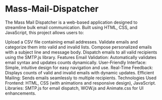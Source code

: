 # Mass-Mail-Dispatcher
The Mass Mail Dispatcher is a web-based application designed to streamline bulk email communication. Built using HTML, CSS, and JavaScript, this project allows users to:

Upload a CSV file containing email addresses.
Validate emails and categorize them into valid and invalid lists.
Compose personalized emails with a subject line and message body.
Dispatch emails to all valid recipients using the SMTP.js library.
Features
Email Validation: Automatically validates email syntax and updates counts dynamically.
User-Friendly Interface: Simple, intuitive design for easy navigation and use.
Real-Time Feedback: Displays counts of valid and invalid emails with dynamic updates.
Efficient Mailing: Sends emails seamlessly to multiple recipients.
Technologies Used
Frontend: HTML, CSS (with animations and responsive design), JavaScript.
Libraries: SMTP.js for email dispatch, WOW.js and Animate.css for UI enhancements.

